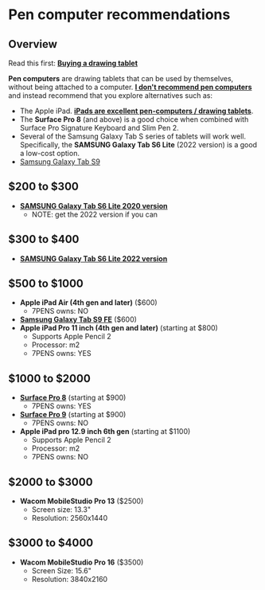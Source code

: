 # Pen computer recommendations

## Overview

Read this first: [**Buying a drawing tablet**](../) &#x20;

**Pen computers** are drawing tablets that can be used by themselves, without being attached to a computer. [**I don't recommend pen computers**](../the-case-against-pen-computers.md) and instead recommend that you explore alternatives such as:&#x20;

* The Apple iPad. [**iPads are excellent pen-computers / drawing tablets**](../using-an-ipad-as-a-drawing-tablet.md).&#x20;
* The **Surface Pro 8** (and above) is a good choice when combined with Surface Pro Signature Keyboard and Slim Pen 2.
* Several of the Samsung Galaxy Tab S series of tablets will work well. Specifically, the **SAMSUNG Galaxy Tab S6 Lite** (2022 version) is a good a low-cost option.
* [Samsung Galaxy Tab S9](../../product-info/samsung/samsung-galaxy-tab-s9.md)     &#x20;

## $200 to $300

* [**SAMSUNG Galaxy Tab S6 Lite 2020 version** ](../../product-info/samsung/samsung-galaxy-tab-s6.md)
  * NOTE: get the 2022 version if you can

## $300 to $400

* [**SAMSUNG Galaxy Tab S6 Lite 2022 version**](../../product-info/samsung/samsung-galaxy-tab-s6.md)

## $500 to $1000

* **Apple iPad Air (4th gen and later)** ($600)
  * 7PENS owns: NO
* [**Samsung Galaxy Tab S9 FE**](../../product-info/samsung/samsung-galaxy-tab-s9.md) ($600)
* **Apple iPad Pro 11 inch (4th gen and later)** (starting at $800)
  * Supports Apple Pencil 2
  * Processor: m2
  * 7PENS owns: YES

## $1000 to $2000

* [**Surface Pro 8**](../../product-info/microsoft/microsoft-surface-pro-8.md) (starting at $900)
  * 7PENS owns: YES
* [**Surface Pro 9**](../../product-info/microsoft/microsoft-surface-pro-9.md) (starting at $900)
  * 7PENS owns: NO
* **Apple iPad pro 12.9 inch 6th gen** (starting at $1100)
  * Supports Apple Pencil 2
  * Processor: m2
  * 7PENS owns: NO

## $2000 to $3000

* **Wacom MobileStudio Pro 13** ($2500)
  * Screen size: 13.3"
  * Resolution: 2560x1440

## $3000 to $4000

* **Wacom MobileStudio Pro 16** ($3500)
  * Screen Size: 15.6"
  * Resolution: 3840x2160
